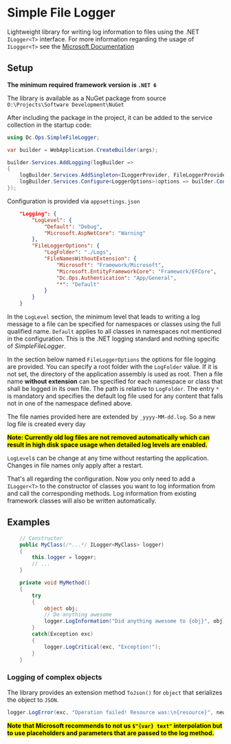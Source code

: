 # Simple File Logger

Lightweight library for writing log information to files using the .NET `ILogger<T>` interface. For more information regarding the usage of `ILogger<T>` see the [Microsoft Documentation](https://docs.microsoft.com/en-us/aspnet/core/fundamentals/logging/?view=aspnetcore-6.0)

## Setup

**The minimum required framework version is `.NET 6`**

The library is available as a NuGet package from source `O:\Projects\Software Development\NuGet`

After including the package in the project, it can be added to the service collection in the startup code:

```csharp
using Dc.Ops.SimpleFileLogger;

var builder = WebApplication.CreateBuilder(args);

builder.Services.AddLogging(logBuilder =>
{
    logBuilder.Services.AddSingleton<ILoggerProvider, FileLoggerProvider>();
    logBuilder.Services.Configure<LoggerOptions>(options => builder.Configuration.GetSection("Logging:FileLoggerOptions").Bind(options));
});
```
Configuration is provided via `appsettings.json`

```json
    "Logging": { 
        "LogLevel": {
            "Default": "Debug",
            "Microsoft.AspNetCore": "Warning"
        },
        "FileLoggerOptions": {
            "LogFolder": "./Logs",
            "FileNamesWithoutExtension": {
                "Microsoft": "Framework/Microsoft",
                "Microsoft.EntityFrameworkCore": "Framework/EFCore",
                "Dc.Ops.Authentication": "App/General",
                "*": "Default"
            }
        }
    }
```
In the `LogLevel` section, the minimum level that leads to writing a log message to a file can be specified for namespaces or classes using the full qualified name. `Default` applies to all classes in namespaces not mentioned in the configuration. This is the .NET logging standard and nothing specific of *SimpleFileLogger*.

In the section below named `FileLoggerOptions` the options for file logging are provided. You can specify a root folder with the `LogFolder` value. If it is not set, the directory of the application assembly is used as root. Then a file name **without extension** can be specified for each namespace or class that shall be logged in its own file. The path is relative to `LogFolder`. The entry `*` is mandatory and specifies the default log file used for any content that falls not in one of the namespace defined above.

The file names provided here are extended by `_yyyy-MM-dd.log`. So a new log file is created every day

<mark>**Note: Currently old log files are not removed automatically which can result in high disk space usage when detailed log levels are enabled.**</mark>

`LogLevel`s can be change at any time without restarting the application. Changes in file names only apply after a restart.

That's all regarding the configuration. Now you only need to add a `ILogger<T>` to the constructor of classes you want to log information from and call the corresponding methods. Log information from existing framework classes will also be written automatically.

## Examples

```csharp
    // Constructor
    public MyClass(/*...*/ ILogger<MyClass> logger)
    {
        this.logger = logger;
        // ...
    }

    private void MyMethod()
    {
        try
        {
            object obj;
            // Do anything awesome
            logger.LogInformation("Did anything awesome to {obj}", obj)
        }
        catch(Exception exc)
        {
            logger.LogCritical(exc, "Exception!");
        }
    }
```

### Logging of complex objects

The library provides an extension method `ToJson()` for `object` that serializes the object to `JSON`.

```csharp
logger.LogError(exc, "Operation failed! Resource was:\n{resource}", newResource.ToJson());
```

<mark>**Note that Microsoft recommends to not us `$"{var} text"` interpolation but to use placeholders and parameters that are passed to the log method.**</mark>
